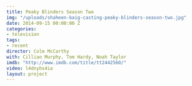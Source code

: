 ```yaml
---
title: Peaky Blinders Season Two
img: "/uploads/shaheen-baig-casting-peaky-blinders-season-two.jpg"
date: 2014-09-15 00:00:00 Z
categories:
- television
tags:
- recent
director: Colm McCarthy
with: Cillian Murphy, Tom Hardy, Noah Taylor
imdb: "http://www.imdb.com/title/tt2442560/"
video: l4dnyhs4ia
layout: project
---
```


